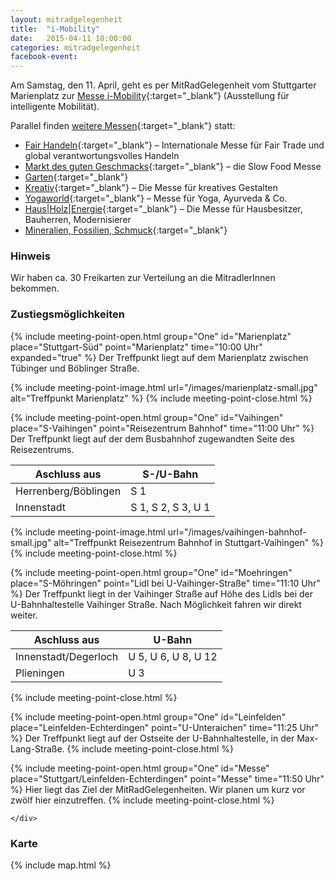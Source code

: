 ```yaml
---
layout: mitradgelegenheit
title:  "i-Mobility"
date:   2015-04-11 10:00:00
categories: mitradgelegenheit
facebook-event: 
---
```


Am Samstag, den 11.&nbsp;April, geht es per MitRadGelegenheit vom Stuttgarter Marienplatz zur [Messe i-Mobility][I-Mobility]{:target="_blank"} (Ausstellung für intelligente Mobilität).

Parallel finden [weitere Messen][Weitere-Messen]{:target="_blank"} statt:

- [Fair Handeln][Fair]{:target="_blank"} – Internationale Messe für Fair Trade und global verantwortungsvolles Handeln
- [Markt des guten Geschmacks][MdgG]{:target="_blank"} – die Slow Food Messe
- [Garten][Garten]{:target="_blank"}
- [Kreativ][Kreativ]{:target="_blank"} – Die Messe für kreatives Gestalten
- [Yogaworld][Yoga]{:target="_blank"} – Messe für Yoga, Ayurveda & Co.
- [Haus\|Holz\|Energie][Haus]{:target="_blank"} – Die Messe für Hausbesitzer, Bauherren, Modernisierer
- [Mineralien, Fossilien, Schmuck][Mineralien]{:target="_blank"}


<div class="panel panel-info">
  <div class="panel-heading">
    <h3 class="panel-title">Hinweis</h3>
  </div>
  <div class="panel-body">
    <p>Wir haben ca. 30 Freikarten zur Verteilung an die
    MitradlerInnen bekommen.</p>
  </div>
</div>


### Zustiegsmöglichkeiten

<div class="row">
  <div class="col-xs-12">
    <div class="panel-group" id="accordionOne" role="tablist" aria-multiselectable="true">

{% include meeting-point-open.html group="One" id="Marienplatz" place="Stuttgart-Süd" point="Marienplatz" time="10:00 Uhr" expanded="true" %}
Der Treffpunkt liegt auf dem Marienplatz zwischen Tübinger und
Böblinger Straße.

{% include meeting-point-image.html url="/images/marienplatz-small.jpg" alt="Treffpunkt Marienplatz" %}
{% include meeting-point-close.html %}

{% include meeting-point-open.html group="One" id="Vaihingen" place="S-Vaihingen" point="Reisezentrum Bahnhof" time="11:00 Uhr" %}
Der Treffpunkt liegt auf der dem Busbahnhof zugewandten Seite des
Reisezentrums.

<table class="table table-striped table-condensed">
  <thead>
    <tr>
      <th>Aschluss aus</th>
      <th>S-/U-Bahn</th>
    </tr>
  </thead>
  <tbody>
    <tr>
      <td>Herrenberg/Böblingen</td>
      <td><span class="fa fa-train"></span> S&nbsp;1</td>
    </tr>
    <tr>
      <td>Innenstadt</td>
      <td><span class="fa fa-train"></span> S&nbsp;1, S&nbsp;2, S&nbsp;3, U&nbsp;1</td>
    </tr>
  </tbody>
</table>
{% include meeting-point-image.html url="/images/vaihingen-bahnhof-small.jpg" alt="Treffpunkt Reisezentrum Bahnhof in Stuttgart-Vaihingen" %}
{% include meeting-point-close.html %}

{% include meeting-point-open.html group="One" id="Moehringen" place="S-Möhringen" point="Lidl bei U-Vaihinger-Straße" time="11:10 Uhr" %}
Der Treffpunkt liegt in der Vaihinger Straße auf Höhe des Lidls bei
der U-Bahnhaltestelle Vaihinger Straße.  Nach Möglichkeit fahren wir
direkt weiter.

<table class="table table-striped table-condensed">
  <thead>
    <tr>
      <th>Aschluss aus</th>
      <th>U-Bahn</th>
    </tr>
  </thead>
  <tbody>
    <tr>
      <td>Innenstadt/Degerloch</td>
      <td><span class="fa fa-train"></span> U&nbsp;5, U&nbsp;6, U&nbsp;8, U&nbsp;12</td>
    </tr>
    <tr>
      <td>Plieningen</td>
      <td><span class="fa fa-train"></span> U&nbsp;3</td>
    </tr>
  </tbody>
</table>
{% include meeting-point-close.html %}

{% include meeting-point-open.html group="One" id="Leinfelden" place="Leinfelden-Echterdingen" point="U-Unteraichen" time="11:25 Uhr" %}
Der Treffpunkt liegt auf der Ostseite der U-Bahnhaltestelle, in der
Max-Lang-Straße.
{% include meeting-point-close.html %}

{% include meeting-point-open.html group="One" id="Messe" place="Stuttgart/Leinfelden-Echterdingen" point="Messe" time="11:50 Uhr" %}
Hier liegt das Ziel der MitRadGelegenheiten.  Wir planen um kurz vor
zwölf hier einzutreffen.
{% include meeting-point-close.html %}

    </div>
  </div>
</div>


### Karte

{% include map.html %}

<div id="mitradmap" style="width:100%; height: 100px;"></div>

<script>
  $(document).ready(function(){
    makeMap(
      "/maps/verkehr/i-mobility-2015-04-11.geojson",
      "mitradmap",
      ["Marienplatz", "S-Vaihingen", "Möhringen", "Leinfelden-Echterdingen", "Messe I-Mobility"]
    );
  });
</script>




[I-Mobility]:     http://www.messe-stuttgart.de/i-mobility/
[Weitere-Messen]: http://www.messe-stuttgart.de/pages/fruehjahrsmessen/
[Fair]:           http://www.messe-stuttgart.de/fairhandeln
[MdgG]:           http://www.messe-stuttgart.de/marktdesgutengeschmacks
[Garten]:         http://www.messe-stuttgart.de/garten
[Kreativ]:        http://www.messe-stuttgart.de/kreativ
[Yoga]:           http://www.worldofyoga.com/
[Haus]:           http://www.hausholzenergie.de/
[Mineralien]:     http://www.messe-stuttgart.de/mineralien
